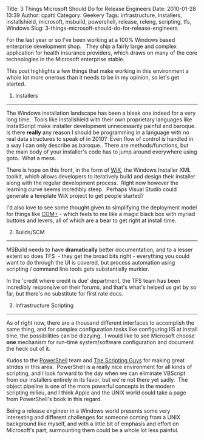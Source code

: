 Title: 3 Things Microsoft Should Do for Release Engineers
Date: 2010-01-28 13:39
Author: cpatti
Category: Geekery
Tags: infrastructure, Installers, installshield, microsoft, msbuild, powershell, release, releng, scripting, tfs, Windows
Slug: 3-things-microsoft-should-do-for-release-engineers

For the last year or so I've been working at a 100% Windows based
enterprise development shop.   They ship a fairly large and complex
application for health insurance providers, which draws on many of the
core technologies in the Microsoft enterprise stable.

<!--more-->  
This post highlights a few things that make working in this environment
a whole lot more onerous than it needs to be in my opinion, so let's get
started.

1. Installers
-------------

The Windows installation landscape has been a bleak one indeed for a
very long time.  Tools like Installshield with their own proprietary
languages like InstallScript make installer development unnecessarily
painful and baroque.  Is there **really** any reason I should be
programming in a language with no real data structures to speak of in
2010?  Even flow of control is handled in a way I can only describe as
baroque.  There are methods/functions, but the main body of your
installer's code has to jump around everywhere using goto.  What a mess.

There is hope on this front, in the form of
[WiX](http://wix.sourceforge.net/ "WiX - Windows Installer XML"), the
Windows Installer XML toolkit, which allows developers to iteratively
build and design their installer along with the regular development
process.  Right now however the learning curve seems incredibly steep. 
Perhaps Visual Studio could generate a template WiX project to get
people started?

I'd also love to see some thought given to simplifying the deployment
model for things like
[COM+](http://msdn.microsoft.com/en-us/library/ms685978%28VS.85%29.aspx "COM+") -
which feels to me like a magic black box with myriad buttons and levers,
all of which are a bear to get right at install time.

2. Builds/SCM
-------------

MSBuild needs to have **dramatically** better documentation, and to a
lesser extent so does TFS  - they get the broad bits right - everything
you could want to do through the UI is covered, but process automation
using scripting / command line tools gets substantially murkier.

In the 'credit where credit is due' department, the TFS team has been
incredibly responsive on their forums, and that's what's helped us get
by so far, but there's no substitute for first rate docs.

3. Infrastructure Scripting
---------------------------

As of right now, there are a thousand different interfaces to accomplish
the same thing, and for complex configuration tasks like configuring IIS
at install time, the possibilities can be dizzying.  I would like to see
Microsoft choose **one** mechanism for run-time system/software
configuration and document the heck out of it.

Kudos to the
[PowerShell](http://blogs.msdn.com/powershell/ "Windows PowerShell")
team and [The Scripting
Guys](http://technet.microsoft.com/en-us/scriptcenter/dd901334.aspx "The Scripting Guys")
for making great strides in this area.  PowerShell is a really nice
environment for all kinds of scripting, and I look forward to the day
when we can eliminate VBScript from our installers entirely in its
favor, but we're not there yet sadly.  The object pipeline is one of the
more powerful concepts in the modern scripting milieu, and I think Apple
and the UNIX world could take a page from PowerShell's book in this
regard.

Being a release engineer in a Windows world presents some very
interesting and different challenges for someone coming from a UNIX
background like myself, and with a little bit of emphasis and effort on
Microsoft's part, surmounting them could be a whole lot less painful.
